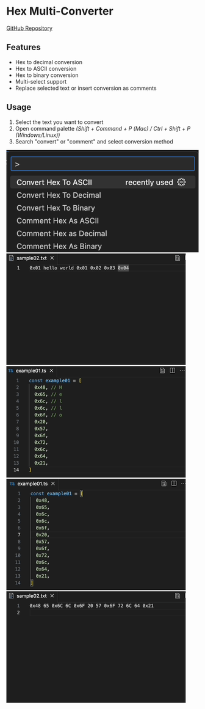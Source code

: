 # Hex Multi-Converter

[GitHub Repository](https://github.com/jesperjohansson/vscode-hex-multi-converter)

## Features

- Hex to decimal conversion
- Hex to ASCII conversion
- Hex to binary conversion
- Multi-select support
- Replace selected text or insert conversion as comments

## Usage

1. Select the text you want to convert
2. Open command palette _(Shift + Command + P (Mac) / Ctrl + Shift + P (Windows/Linux))_
3. Search "convert" or "comment" and select conversion method

![command-palette](screenshots/command-palette01.png) ![selection-replace-decimals](screenshots/selection01.gif) ![comment-hex-all-variations](screenshots/comment-hex-all01.gif) ![comment-hex-as-ascii](screenshots/comment-hex-as-ascii01.gif) ![multi-select-conversion](screenshots/multi-select01.gif)

<!-- ## Extension Settings

Include if your extension adds any VS Code settings through the `contributes.configuration` extension point.

For example:

This extension contributes the following settings:

- `myExtension.enable`: Enable/disable this extension.
- `myExtension.thing`: Set to `blah` to do something.

## Known Issues

Calling out known issues can help limit users opening duplicate issues against your extension. -->
